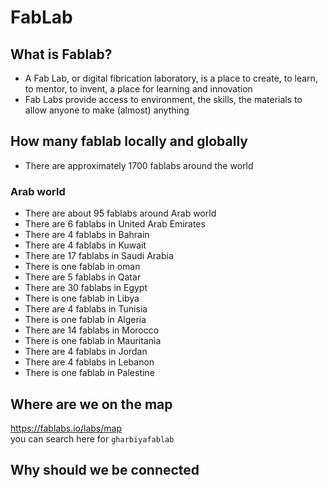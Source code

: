 # FabLab

## What is Fablab?
- A Fab Lab, or digital fibrication laboratory, is a place to create, to learn, to mentor, to invent, a place for learning and innovation  
- Fab Labs provide access to environment, the skills, the materials to allow anyone to make (almost) anything

## How many fablab locally and globally
- There are approximately 1700 fablabs around the world

### Arab world
- There are about 95 fablabs around Arab world
- There are 6 fablabs in United Arab Emirates
- There are 4 fablabs in Bahrain
- There are 4 fablabs in Kuwait
- There are 17 fablabs in Saudi Arabia
- There is one fablab in oman
- There are 5 fablabs in Qatar
- There are 30 fablabs in Egypt
- There is one fablab in Libya
- There are 4 fablabs in Tunisia
- There is one fablab in Algeria
- There are 14 fablabs in Morocco
- There is one fablab in Mauritania
- There are 4 fablabs in Jordan
- There are 4 fablabs in Lebanon
- There is one fablab in Palestine

## Where are we on the map  
https://fablabs.io/labs/map  
you can search here for `gharbiyafablab`

## Why should we be connected

